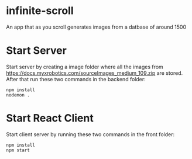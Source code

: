 # infinite-scroll
An app that as you scroll generates images from a datbase of around 1500
# Start Server
Start server by creating a image folder where all the images from https://docs.myxrobotics.com/sourceImages_medium_109.zip are stored.
After that run these two commands in the backend folder:
```
npm install
nodemon .
```
# Start React Client
Start client server by running these two commands in the front folder:
```
npm install
npm start
```
